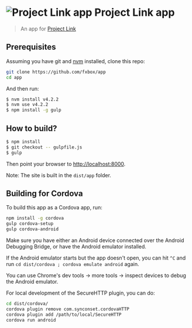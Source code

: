 # ![Project Link app](https://raw.githubusercontent.com/fxbox/app/master/app/img/icons/32.png "Project Link app") Project Link app

> An app for [Project Link](https://wiki.mozilla.org/Project_Link)

## Prerequisites

Assuming you have git and [nvm](http://nvm.sh/) installed, clone this repo:

```bash
git clone https://github.com/fxbox/app
cd app
```

And then run:

```bash
$ nvm install v4.2.2
$ nvm use v4.2.2
$ npm install -g gulp
```

## How to build?

```bash
$ npm install
$ git checkout -- gulpfile.js
$ gulp
```

Then point your browser to [http://localhost:8000](http://localhost:8000/).

Note: The site is built in the `dist/app` folder.

## Building for Cordova

To build this app as a Cordova app, run:

```bash
npm install -g cordova
gulp cordova-setup
gulp cordova-android
```

Make sure you have either an Android device connected over the Android Debugging
Bridge, or have the Android emulator installed.

If the Android emulator starts but the app doesn't open, you can hit `^C` and
run `cd dist/cordova ; cordova emulate android` again.

You can use Chrome's dev tools -> more tools -> inspect devices
to debug the Android emulator.

For local development of the SecureHTTP plugin, you can do:

```bash
cd dist/cordova/
cordova plugin remove com.synconset.cordovaHTTP
cordova plugin add /path/to/local/SecureHTTP
cordova run android
```
